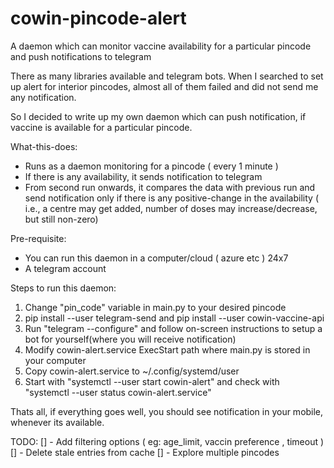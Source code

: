 # cowin-pincode-alert
A daemon which can monitor vaccine availability for a particular pincode and push notifications to telegram


There as many libraries available and telegram bots. When I searched to set up alert for interior pincodes, almost all of them failed and did not send me any notification.

So I decided to write up my own daemon which can push notification, if vaccine is available for a particular pincode.

What-this-does:
- Runs as a daemon monitoring for a pincode ( every 1 minute )
- If there is any availability, it sends notification to telegram
- From second run onwards, it compares the data with previous run and send notification only if there is any positive-change in the availability
  ( i.e., a centre may get added, number of doses may increase/decrease, but still non-zero)
  
Pre-requisite:
- You can run this daemon in a computer/cloud ( azure etc ) 24x7
- A telegram account

Steps to run this daemon:
1) Change "pin_code" variable in main.py to your desired pincode
2) pip install --user telegram-send and pip install --user cowin-vaccine-api
3) Run "telegram --configure" and follow on-screen instructions to setup a bot for yourself(where you will receive notification)
4) Modify cowin-alert.service ExecStart path where main.py is stored in your computer
5) Copy cowin-alert.service to ~/.config/systemd/user
6) Start with "systemctl --user start cowin-alert" and check with "systemctl --user status cowin-alert.service"

Thats all, if everything goes well, you should see notification in your mobile, whenever its available.

TODO:
[] - Add filtering options ( eg: age_limit, vaccin preference , timeout )
[] - Delete stale entries from cache
[] - Explore multiple pincodes 
